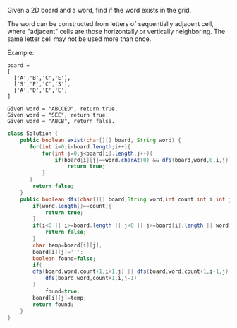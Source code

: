 Given a 2D board and a word, find if the word exists in the grid.

The word can be constructed from letters of sequentially adjacent cell, where "adjacent" cells are those horizontally or vertically neighboring. The same letter cell may not be used more than once.

Example:
```
board =
[
  ['A','B','C','E'],
  ['S','F','C','S'],
  ['A','D','E','E']
]

Given word = "ABCCED", return true.
Given word = "SEE", return true.
Given word = "ABCB", return false.
```

```java
class Solution {
    public boolean exist(char[][] board, String word) {
       for(int i=0;i<board.length;i++){
           for(int j=0;j<board[i].length;j++){
               if(board[i][j]==word.charAt(0) && dfs(board,word,0,i,j))
                   return true;
           }
       } 
        return false;
    }
    public boolean dfs(char[][] board,String word,int count,int i,int j){
        if(word.length()==count){
            return true;
        }
        if(i<0 || i>=board.length || j<0 || j>=board[i].length || word.charAt(count) != board[i][j]){
            return false;
        }
        char temp=board[i][j];
        board[i][j]=' ';
        boolean found=false;
        if(
        dfs(board,word,count+1,i+1,j) || dfs(board,word,count+1,i-1,j) || dfs(board,word,count+1,i,j+1) ||
            dfs(board,word,count+1,i,j-1)
        )
            found=true;
        board[i][j]=temp;
        return found;
    }
}
```
